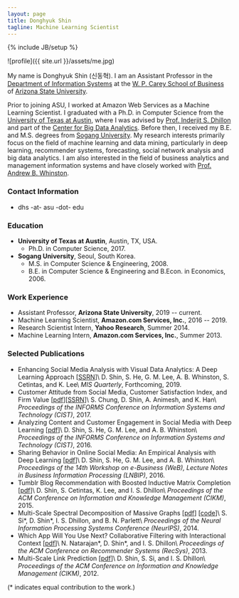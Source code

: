 ```yaml
---
layout: page
title: Donghyuk Shin
tagline: Machine Learning Scientist
---
```

{% include JB/setup %}

![profile]({{ site.url }}/assets/me.jpg)

<!-- ### Introduction -->

My name is Donghyuk Shin (신동혁). I am an Assistant Professor in the [Department of Information Systems](https://wpcarey.asu.edu/information-systems-degrees) at the [W. P. Carey School of Business](https://wpcarey.asu.edu) of [Arizona State University](https://www.asu.edu). 

Prior to joining ASU, I worked at Amazon Web Services as a Machine Learning Scientist. I graduated with a Ph.D. in Computer Science from the [University of Texas at Austin](https://www.utexas.edu), where I was advised by [Prof. Inderjit S. Dhillon](https://www.cs.utexas.edu/users/inderjit) and part of the [Center for Big Data Analytics](http://bigdata.ices.utexas.edu/). Before then, I received my B.E. and M.S. degrees from [Sogang University](http://wwwe.sogang.ac.kr). 
My research interests primarily focus on the field of machine learning and data mining, particularly in deep learning, recommender systems, forecasting, social network analysis and big data analytics. I am also interested in the field of business analytics and management information systems and have closely worked with [Prof. Andrew B. Whinston](https://sites.google.com/site/abwhinston/).

### Contact Information

- dhs -at- asu -dot- edu

### Education

- **University of Texas at Austin**, Austin, TX, USA.
  - Ph.D. in Computer Science, 2017.
- **Sogang University**, Seoul, South Korea.
  - M.S. in Computer Science & Engineering, 2008.
  - B.E. in Computer Science & Engineering and B.Econ. in Economics, 2006.

### Work Experience

- Assistant Professor, **Arizona State University**, 2019 -- current.
- Machine Learning Scientist, **Amazon.com Services, Inc.**, 2016 -- 2019.
- Research Scientist Intern, **Yahoo Research**, Summer 2014.
- Machine Learning Intern, **Amazon.com Services, Inc.**, Summer 2013.

### Selected Publications

- Enhancing Social Media Analysis with Visual Data Analytics: A Deep Learning Approach [[SSRN](https://ssrn.com/abstract=2830377)]\\
  D. Shin, S. He, G. M. Lee, A. B. Whinston, S. Cetintas, and K. Lee\\
  *MIS Quarterly*, Forthcoming, 2019.
- Customer Attitude from Social Media, Customer Satisfaction Index, and Firm Value [[pdf](https://dshin32.github.io/assets/papers/csi_cist2017.pdf)][[SSRN](https://ssrn.com/abstract=3012420)]\\
  S. Chung, D. Shin, A. Animesh, and K. Han\\
  *Proceedings of the INFORMS Conference on Information Systems and Technology (CIST)*, 2017.
- Analyzing Content and Customer Engagement in Social Media with Deep Learning [[pdf](https://dshin32.github.io/assets/papers/tumblr_cist2016.pdf)]\\
  D. Shin, S. He, G. M. Lee, and A. B. Whinston\\
  *Proceedings of the INFORMS Conference on Information Systems and Technology (CIST)*, 2016.
- Sharing Behavior in Online Social Media: An Empirical Analysis with Deep Learning [[pdf](https://link.springer.com/chapter/10.1007%2F978-3-319-45408-5_26)]\\
  D. Shin, S. He, G. M. Lee, and A. B. Whinston\\
  *Proceedings of the 14th Workshop on e-Business (WeB), Lecture Notes in Business Information Processing (LNBIP)*, 2016.
- Tumblr Blog Recommendation with Boosted Inductive Matrix Completion [[pdf](https://www.cs.utexas.edu/users/inderjit/public_papers/blogrec-bimc-cikm2015.pdf)]\\
  D. Shin, S. Cetintas, K. Lee, and I. S. Dhillon\\
  *Proceedings of the ACM Conference on Information and Knowledge Management (CIKM)*, 2015.
- Multi-Scale Spectral Decomposition of Massive Graphs [[pdf](https://www.cs.utexas.edu/users/inderjit/public_papers/mseigs_nips2014.pdf)] [[code](https://www.cs.utexas.edu/users/ssi/mseigs)]\\
  S. Si\*, D. Shin\*, I. S. Dhillon, and B. N. Parlett\\
  *Proceedings of the Neural Information Processing Systems Conference (NeurIPS)*, 2014.
- Which App Will You Use Next? Collaborative Filtering with Interactional Context [[pdf](https://www.cs.utexas.edu/users/inderjit/public_papers/app_recommendation_recsys13.pdf)]\\
  N. Natarajan\*, D. Shin\*, and I. S. Dhillon\\
  *Proceedings of the ACM Conference on Recommender Systems (RecSys)*, 2013.
- Multi-Scale Link Prediction [[pdf](https://www.cs.utexas.edu/users/inderjit/public_papers/mslp_cikm2012.pdf)]\\
  D. Shin, S. Si, and I. S. Dhillon\\
  *Proceedings of the ACM Conference on Information and Knowledge Management (CIKM)*, 2012.

(\* indicates equal contribution to the work.)

